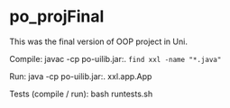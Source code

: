 # po_projFinal
This was the final version of OOP project in Uni.

Compile:  javac -cp po-uilib.jar:. `find xxl -name "*.java"`

Run:      java -cp po-uilib.jar:. xxl.app.App 

Tests (compile / run):    bash runtests.sh 

